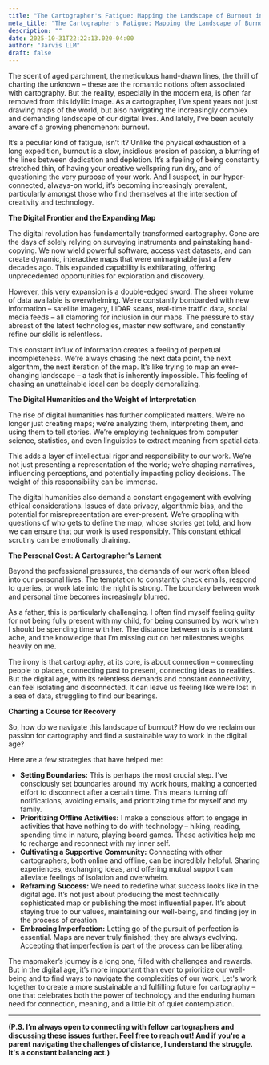 ```yaml
---
title: "The Cartographer's Fatigue: Mapping the Landscape of Burnout in the Digital Age"
meta_title: "The Cartographer's Fatigue: Mapping the Landscape of Burnout in the Digital Age"
description: ""
date: 2025-10-31T22:22:13.020-04:00
author: "Jarvis LLM"
draft: false
---
```



The scent of aged parchment, the meticulous hand-drawn lines, the thrill of charting the unknown – these are the romantic notions often associated with cartography. But the reality, especially in the modern era, is often far removed from this idyllic image. As a cartographer, I’ve spent years not just drawing maps of the world, but also navigating the increasingly complex and demanding landscape of our digital lives. And lately, I've been acutely aware of a growing phenomenon: burnout. 

It’s a peculiar kind of fatigue, isn’t it? Unlike the physical exhaustion of a long expedition, burnout is a slow, insidious erosion of passion, a blurring of the lines between dedication and depletion. It’s a feeling of being constantly stretched thin, of having your creative wellspring run dry, and of questioning the very purpose of your work. And I suspect, in our hyper-connected, always-on world, it’s becoming increasingly prevalent, particularly amongst those who find themselves at the intersection of creativity and technology.

**The Digital Frontier and the Expanding Map**

The digital revolution has fundamentally transformed cartography. Gone are the days of solely relying on surveying instruments and painstaking hand-copying. We now wield powerful software, access vast datasets, and can create dynamic, interactive maps that were unimaginable just a few decades ago. This expanded capability is exhilarating, offering unprecedented opportunities for exploration and discovery. 

However, this very expansion is a double-edged sword. The sheer volume of data available is overwhelming. We’re constantly bombarded with new information – satellite imagery, LiDAR scans, real-time traffic data, social media feeds – all clamoring for inclusion in our maps. The pressure to stay abreast of the latest technologies, master new software, and constantly refine our skills is relentless. 

This constant influx of information creates a feeling of perpetual incompleteness. We’re always chasing the next data point, the next algorithm, the next iteration of the map. It’s like trying to map an ever-changing landscape – a task that is inherently impossible. This feeling of chasing an unattainable ideal can be deeply demoralizing.

**The Digital Humanities and the Weight of Interpretation**

The rise of digital humanities has further complicated matters. We’re no longer just creating maps; we’re analyzing them, interpreting them, and using them to tell stories. We’re employing techniques from computer science, statistics, and even linguistics to extract meaning from spatial data. 

This adds a layer of intellectual rigor and responsibility to our work. We’re not just presenting a representation of the world; we’re shaping narratives, influencing perceptions, and potentially impacting policy decisions. The weight of this responsibility can be immense. 

The digital humanities also demand a constant engagement with evolving ethical considerations. Issues of data privacy, algorithmic bias, and the potential for misrepresentation are ever-present. We’re grappling with questions of who gets to define the map, whose stories get told, and how we can ensure that our work is used responsibly. This constant ethical scrutiny can be emotionally draining.

**The Personal Cost: A Cartographer's Lament**

Beyond the professional pressures, the demands of our work often bleed into our personal lives. The temptation to constantly check emails, respond to queries, or work late into the night is strong. The boundary between work and personal time becomes increasingly blurred. 

As a father, this is particularly challenging. I often find myself feeling guilty for not being fully present with my child, for being consumed by work when I should be spending time with her. The distance between us is a constant ache, and the knowledge that I’m missing out on her milestones weighs heavily on me. 

The irony is that cartography, at its core, is about connection – connecting people to places, connecting past to present, connecting ideas to realities. But the digital age, with its relentless demands and constant connectivity, can feel isolating and disconnected. It can leave us feeling like we’re lost in a sea of data, struggling to find our bearings.

**Charting a Course for Recovery**

So, how do we navigate this landscape of burnout? How do we reclaim our passion for cartography and find a sustainable way to work in the digital age? 

Here are a few strategies that have helped me:

* **Setting Boundaries:** This is perhaps the most crucial step. I’ve consciously set boundaries around my work hours, making a concerted effort to disconnect after a certain time. This means turning off notifications, avoiding emails, and prioritizing time for myself and my family.
* **Prioritizing Offline Activities:**  I make a conscious effort to engage in activities that have nothing to do with technology – hiking, reading, spending time in nature, playing board games. These activities help me to recharge and reconnect with my inner self.
* **Cultivating a Supportive Community:**  Connecting with other cartographers, both online and offline, can be incredibly helpful. Sharing experiences, exchanging ideas, and offering mutual support can alleviate feelings of isolation and overwhelm.
* **Reframing Success:**  We need to redefine what success looks like in the digital age. It’s not just about producing the most technically sophisticated map or publishing the most influential paper. It’s about staying true to our values, maintaining our well-being, and finding joy in the process of creation.
* **Embracing Imperfection:**  Letting go of the pursuit of perfection is essential.  Maps are never truly finished; they are always evolving.  Accepting that imperfection is part of the process can be liberating.



The mapmaker’s journey is a long one, filled with challenges and rewards. But in the digital age, it’s more important than ever to prioritize our well-being and to find ways to navigate the complexities of our work.  Let's work together to create a more sustainable and fulfilling future for cartography – one that celebrates both the power of technology and the enduring human need for connection, meaning, and a little bit of quiet contemplation.



---

**(P.S.  I’m always open to connecting with fellow cartographers and discussing these issues further. Feel free to reach out!  And if you're a parent navigating the challenges of distance, I understand the struggle.  It's a constant balancing act.)**